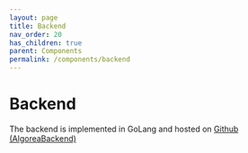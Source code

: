 ```yaml
---
layout: page
title: Backend
nav_order: 20
has_children: true
parent: Components
permalink: /components/backend
---
```


# Backend

The backend is implemented in GoLang and hosted on [Github (AlgoreaBackend)](https://github.com/France-ioi/AlgoreaBackend)
